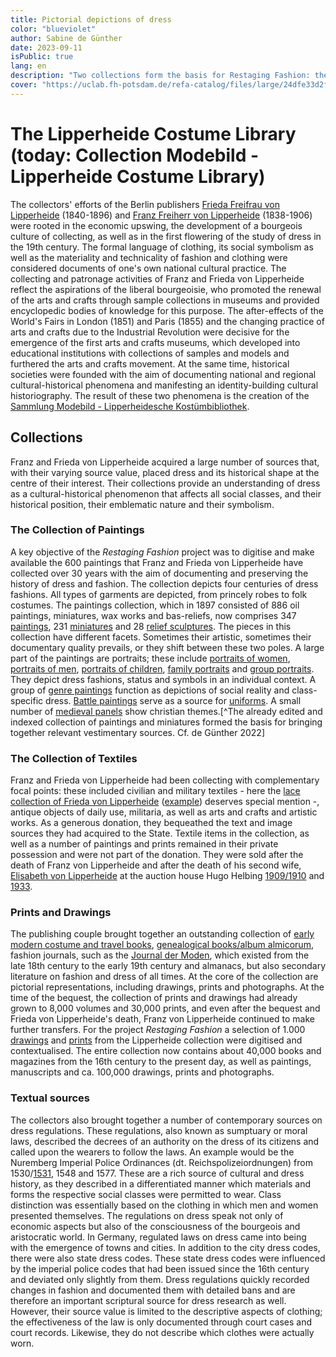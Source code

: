 ```yaml
---
title: Pictorial depictions of dress
color: "blueviolet"
author: Sabine de Günther
date: 2023-09-11
isPublic: true
lang: en
description: "Two collections form the basis for Restaging Fashion: the vestimentary source collection of the Berlin collector couple Franz and Frieda von Lipperheide and the textile collection of the Germanisches Nationalmuseum in Nuremberg. The latter influenced Franz and Frieda von Lipperheide to make their collection of paintings, miniatures, relief sculptures, graphic art, hand drawings, book art and secondary literature, which they had assembled in the late 19th century, permanent in the Lipperheide Costume Library and to make it available to the public for research purposes and as a sample collection."
cover: "https://uclab.fh-potsdam.de/refa-catalog/files/large/24dfe33d2f4bca218b0ac821ec4135142dc18648.jpg"
---
```


# The Lipperheide Costume Library (today: Collection Modebild - Lipperheide Costume Library)
The collectors' efforts of the Berlin publishers [Frieda Freifrau von Lipperheide](https://uclab.fh-potsdam.de/refa-catalog/api/resources/18762) (1840-1896) and [Franz Freiherr von Lipperheide](https://uclab.fh-potsdam.de/refa-catalog/api/resources/9364) (1838-1906) were rooted in the economic upswing, the development of a bourgeois culture of collecting, as well as in the first flowering of the study of dress in the 19th century. The formal language of clothing, its social symbolism as well as the materiality and technicality of fashion and clothing were considered documents of one's own national cultural practice. The collecting and patronage activities of Franz and Frieda von Lipperheide reflect the aspirations of the liberal bourgeoisie, who promoted the renewal of the arts and crafts through sample collections in museums and provided encyclopedic bodies of knowledge for this purpose.
The after-effects of the World's Fairs in London (1851) and Paris (1855) and the changing practice of arts and crafts due to the Industrial Revolution were decisive for the emergence of the first arts and crafts museums, which developed into educational institutions with collections of samples and models and furthered the arts and crafts movement. At the same time, historical societies were founded with the aim of documenting national and regional cultural-historical phenomena and manifesting an identity-building cultural historiography.
The result of these two phenomena is the creation of the [Sammlung Modebild - Lipperheidesche Kostümbibliothek](https://www.smb.museum/museen-einrichtungen/kunstbibliothek/sammeln-forschen/ueber-die-sammlungen/sammlung-modebild-lipperheidesche-kostuembibliothek/).

## Collections
Franz and Frieda von Lipperheide acquired a large number of sources that, with their varying source value, placed dress and its historical shape at the centre of their interest. Their collections provide an understanding of dress as a cultural-historical phenomenon that affects all social classes, and their historical position, their emblematic nature and their symbolism.

### The Collection of Paintings
A key objective of the *Restaging Fashion* project was to digitise and make available the 600 paintings that Franz and Frieda von Lipperheide have collected over 30 years with the aim of documenting and preserving the history of dress and fashion. The collection depicts four centuries of dress fashions. All types of garments are depicted, from princely robes to folk costumes.
The paintings collection, which in 1897 consisted of 886 oil paintings, miniatures, wax works and bas-reliefs, now comprises 347 [paintings](https://uclab.fh-potsdam.de/refa-catalog/api/resources/9660), 231 [miniatures](https://uclab.fh-potsdam.de/refa-catalog/api/resources/25343) and 28 [relief sculptures](https://uclab.fh-potsdam.de/refa-catalog/api/resources/9661). The pieces in this collection have different facets. Sometimes their artistic, sometimes their documentary quality prevails, or they shift between these two poles. A large part of the paintings are portraits; these include [portraits of women](https://uclab.fh-potsdam.de/refa-catalog/api/resources/9725), [portraits of men](https://uclab.fh-potsdam.de/refa-catalog/api/resources/9726), [portraits of children](https://uclab.fh-potsdam.de/refa-catalog/api/resources/9727), [family portraits](https://uclab.fh-potsdam.de/refa-catalog/api/resources/9678) and [group portraits](https://uclab.fh-potsdam.de/refa-catalog/api/resources/9729). They depict dress fashions, status and symbols in an individual context. A group of [genre paintings](https://uclab.fh-potsdam.de/refa-catalog/api/resources/9670) function as depictions of social reality and class-specific dress. [Battle paintings](https://uclab.fh-potsdam.de/refa-catalog/api/resources/67420) serve as a source for [uniforms](https://uclab.fh-potsdam.de/refa-catalog/api/resources/10242). A small number of [medieval panels](https://uclab.fh-potsdam.de/refa-catalog/api/resources/67421) show christian themes.[^The already edited and indexed collection of paintings and miniatures formed the basis for bringing together relevant vestimentary sources. Cf. de Günther 2022]

### The Collection of Textiles
Franz and Frieda von Lipperheide had been collecting with complementary focal points: these included civilian and military textiles - here the [lace collection of Frieda von Lipperheide](https://doi.org/10.11588/diglit.20517) ([example](https://uclab.fh-potsdam.de/refa-catalog/api/resources/60248)) deserves special mention -, antique objects of daily use, militaria, as well as arts and crafts and artistic works. As a generous donation, they bequeathed the text and image sources they had acquired to the State. Textile items in the collection, as well as a number of paintings and prints remained in their private possession and were not part of the donation. They were sold after the death of Franz von Lipperheide and after the death of his second wife, [Elisabeth von Lipperheide](https://d-nb.info/gnd/133653951) at the auction house Hugo Helbing [1909/1910](https://uclab.fh-potsdam.de/refa-catalog/api/resources/7802) and [1933](https://uclab.fh-potsdam.de/refa-catalog/api/resources/6115).

### Prints and Drawings
The publishing couple brought together an outstanding collection of [early modern costume and travel books](https://uclab.fh-potsdam.de/refa-catalog/api/resources/45213), [genealogical books/album almicorum](https://uclab.fh-potsdam.de/refa-catalog/api/resources/41434), fashion journals, such as the [Journal der Moden](https://uclab.fh-potsdam.de/refa-catalog/api/resources/41998), which existed from the late 18th century to the early 19th century and almanacs, but also secondary literature on fashion and dress of all times. At the core of the collection are pictorial representations, including drawings, prints and photographs. At the time of the bequest, the collection of prints and drawings had already grown to 8,000 volumes and 30,000 prints, and even after the bequest and Frieda von Lipperheide's death, Franz von Lipperheide continued to make further transfers. For the project *Restaging Fashion* a selection of 1.000 [drawings](https://uclab.fh-potsdam.de/refa-catalog/api/resources/25341) and [prints](https://uclab.fh-potsdam.de/refa-catalog/api/resources/25340) from the Lipperheide collection were digitised and contextualised. The entire collection now contains about 40,000 books and magazines from the 16th century to the present day, as well as paintings, manuscripts and ca. 100,000 drawings, prints and photographs.

### Textual sources
The collectors also brought together a number of contemporary sources on dress regulations. These regulations, also known as sumptuary or moral laws, described the decrees of an authority on the dress of its citizens and called upon the wearers to follow the laws. An example would be the Nuremberg Imperial Police Ordinances (dt. Reichspolizeiordnungen) from 1530/[1531](https://de.wikisource.org/wiki/Römischer_Keyserlicher_Maiestat_Ordnung_vnd_Reformation_guter_Pollicey_im_Heyligen_Römischen_Reich), 1548 and 1577. These are a rich source of cultural and dress history, as they described in a differentiated manner which materials and forms the respective social classes were permitted to wear. Class distinction was essentially based on the clothing in which men and women presented themselves. The regulations on dress speak not only of economic aspects but also of the consciousness of the bourgeois and aristocratic world. In Germany, regulated laws on dress came into being with the emergence of towns and cities. In addition to the city dress codes, there were also state dress codes. These state dress codes were influenced by the imperial police codes that had been issued since the 16th century and deviated only slightly from them. Dress regulations quickly recorded changes in fashion and documented them with detailed bans and are therefore an important scriptural source for dress research as well. However, their source value is limited to the descriptive aspects of clothing; the effectiveness of the law is only documented through court cases and court records. Likewise, they do not describe which clothes were actually worn.
